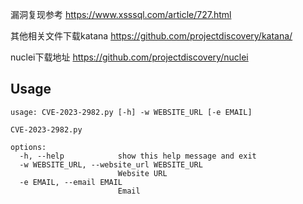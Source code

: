 漏洞复现参考
https://www.xsssql.com/article/727.html

其他相关文件下载katana
https://github.com/projectdiscovery/katana/

nuclei下载地址
https://github.com/projectdiscovery/nuclei


Usage
---
```
usage: CVE-2023-2982.py [-h] -w WEBSITE_URL [-e EMAIL]

CVE-2023-2982.py

options:
  -h, --help            show this help message and exit
  -w WEBSITE_URL, --website_url WEBSITE_URL
                        Website URL
  -e EMAIL, --email EMAIL
                        Email
```

